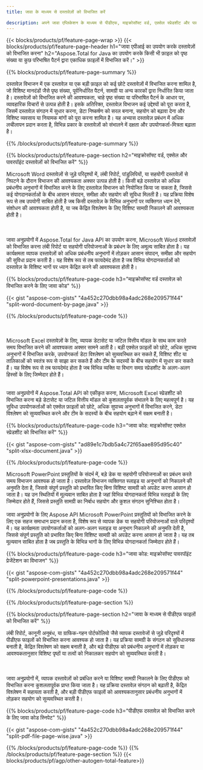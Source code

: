 ```yaml
---
title: जावा के माध्यम से दस्तावेज़ों को विभाजित करें 

description: अपने जावा एप्लिकेशन के माध्यम से पीडीएफ, माइक्रोसॉफ्ट वर्ड, एक्सेल स्प्रेडशीट और पावरपॉइंट प्रस्तुतियों को विभाजित करें। दस्तावेज़ को पृष्ठ संख्या या किसी पूर्वनिर्धारित पैटर्न के आधार पर विभाजित करें।
---
```


{{< blocks/products/pf/feature-page-wrap >}}
{{< blocks/products/pf/feature-page-header h1="जावा एपीआई का उपयोग करके दस्तावेज़ों को विभाजित करना" h2="Aspose.Total for Java का उपयोग करके किसी भी फ़ाइल को पृष्ठ संख्या या कुछ परिभाषित पैटर्न द्वारा एकाधिक फ़ाइलों में विभाजित करें।" >}}

{{% blocks/products/pf/feature-page-summary %}}

दस्तावेज़ विभाजन में एक दस्तावेज़ या एक बड़ी फ़ाइल को कई छोटे दस्तावेज़ों में विभाजित करना शामिल है, जो विशिष्ट मानदंडों जैसे पृष्ठ संख्या, पूर्वनिर्धारित पैटर्न, सामग्री या अन्य कारकों द्वारा निर्धारित किया जाता है। दस्तावेज़ों को विभाजित करने की आवश्यकता, चाहे पृष्ठ संख्या या परिभाषित पैटर्न के आधार पर, व्यावहारिक विचारों से उत्पन्न होती है। इसके अतिरिक्त, दस्तावेज़ विभाजन कई उद्देश्यों को पूरा करता है, जिसमें दस्तावेज़ संगठन में सुधार करना, डेटा निष्कर्षण को सरल बनाना, सहयोग को बढ़ावा देना और विशिष्ट व्यवसाय या नियामक मांगों को पूरा करना शामिल है। यह अभ्यास दस्तावेज़ प्रबंधन में अधिक लचीलापन प्रदान करता है, विभिन्न प्रकार के दस्तावेज़ों को संभालने में दक्षता और उपयोगकर्ता-मित्रता बढ़ाता है।

{{% /blocks/products/pf/feature-page-summary  %}}

{{% blocks/products/pf/feature-page-section  h2="माइक्रोसॉफ्ट वर्ड, एक्सेल और पावरपॉइंट दस्तावेज़ों को विभाजित करें" %}}

Microsoft Word दस्तावेज़ों से जुड़े परिदृश्यों में, लंबी रिपोर्ट, पांडुलिपियों, या सहयोगी दस्तावेज़ों से निपटने के दौरान विभाजन की आवश्यकता अक्सर उत्पन्न होती है। किसी बड़े दस्तावेज़ को अधिक प्रबंधनीय अनुभागों में विभाजित करने के लिए दस्तावेज़ विभाजन को नियोजित किया जा सकता है, जिससे कई योगदानकर्ताओं के बीच आसान संपादन, समीक्षा और सहयोग की सुविधा मिलती है। यह प्रक्रिया विशेष रूप से तब उपयोगी साबित होती है जब किसी दस्तावेज़ के विभिन्न अनुभागों पर व्यक्तिगत ध्यान देने, संशोधन की आवश्यकता होती है, या जब केंद्रित विश्लेषण के लिए विशिष्ट सामग्री निकालने की आवश्यकता होती है। 

<br /><br />
जावा अनुप्रयोगों में Aspose.Total for Java API का उपयोग करना, Microsoft Word दस्तावेज़ों को विभाजित करना लंबी रिपोर्ट या सहयोगी परियोजनाओं के प्रबंधन के लिए अमूल्य साबित होता है। यह कार्यक्षमता व्यापक दस्तावेज़ों को अधिक प्रबंधनीय अनुभागों में तोड़कर आसान संपादन, समीक्षा और सहयोग की सुविधा प्रदान करती है। यह विशेष रूप से तब फायदेमंद होता है जब विभिन्न योगदानकर्ताओं को दस्तावेज़ के विशिष्ट भागों पर ध्यान केंद्रित करने की आवश्यकता होती है।


{{% blocks/products/pf/feature-page-code h3="माइक्रोसॉफ्ट वर्ड दस्तावेज़ को विभाजित करने के लिए जावा कोड" %}}

{{< gist "aspose-com-gists" "4a452c270dbb98a4adc268e209571f44" "split-word-document-by-page.java" >}}

{{% /blocks/products/pf/feature-page-code  %}}

<br /><br />
Microsoft Excel दस्तावेज़ों के लिए, व्यापक डेटासेट या जटिल वित्तीय मॉडल के साथ काम करते समय विभाजित करने की आवश्यकता अक्सर सामने आती है। बड़ी एक्सेल फ़ाइलों को छोटे, अधिक सुपाच्य अनुभागों में विभाजित करके, उपयोगकर्ता डेटा विश्लेषण को सुव्यवस्थित कर सकते हैं, विशिष्ट शीट या तालिकाओं को स्वतंत्र रूप से साझा कर सकते हैं और टीम के सदस्यों के बीच सहयोग में सुधार कर सकते हैं। यह विशेष रूप से तब फायदेमंद होता है जब विभिन्न व्यक्ति या विभाग समग्र स्प्रेडशीट के अलग-अलग हिस्सों के लिए जिम्मेदार होते हैं।
<br /><br />

जावा अनुप्रयोगों में Aspose.Total API को एकीकृत करना, Microsoft Excel स्प्रेडशीट को विभाजित करना बड़े डेटासेट या जटिल वित्तीय मॉडल को कुशलतापूर्वक संभालने के लिए महत्वपूर्ण है। यह सुविधा उपयोगकर्ताओं को एक्सेल फ़ाइलों को छोटे, अधिक सुपाच्य अनुभागों में विभाजित करने, डेटा विश्लेषण को सुव्यवस्थित करने और टीम के सदस्यों के बीच सहयोग बढ़ाने में सक्षम बनाती है।

{{% blocks/products/pf/feature-page-code h3="जावा कोड: माइक्रोसॉफ्ट एक्सेल स्प्रेडशीट को विभाजित करें" %}}

{{< gist "aspose-com-gists" "ad89e1c7bdb5a4c72f65aae895d95c40" "split-xlsx-document.java" >}}

{{% /blocks/products/pf/feature-page-code  %}}

Microsoft PowerPoint प्रस्तुतियों के संदर्भ में, बड़े डेक या सहयोगी परियोजनाओं का प्रबंधन करते समय विभाजन आवश्यक हो जाता है। दस्तावेज़ विभाजन व्यक्तिगत स्लाइड या अनुभागों को निकालने की अनुमति देता है, जिससे संपूर्ण प्रस्तुति को प्रभावित किए बिना विशिष्ट सामग्री को अपडेट करना आसान हो जाता है। यह उन स्थितियों में मूल्यवान साबित होता है जहां विभिन्न योगदानकर्ता विभिन्न स्लाइडों के लिए जिम्मेदार होते हैं, जिससे प्रस्तुति सामग्री का निर्बाध सहयोग और कुशल संगठन सुनिश्चित होता है। <br /><br />
जावा अनुप्रयोगों के लिए Aspose API Microsoft PowerPoint प्रस्तुतियों को विभाजित करने के लिए एक सहज समाधान प्रदान करता है, विशेष रूप से व्यापक डेक या सहयोगी परियोजनाओं वाले परिदृश्यों में। यह कार्यक्षमता उपयोगकर्ताओं को अलग-अलग स्लाइड या अनुभाग निकालने की अनुमति देती है, जिससे संपूर्ण प्रस्तुति को प्रभावित किए बिना विशिष्ट सामग्री को अपडेट करना आसान हो जाता है। यह तब मूल्यवान साबित होता है जब प्रस्तुति के विभिन्न भागों के लिए विभिन्न योगदानकर्ता जिम्मेदार होते हैं।

{{% blocks/products/pf/feature-page-code h3="जावा कोड: माइक्रोसॉफ्ट पावरपॉइंट प्रेजेंटेशन का विभाजन" %}}

{{< gist "aspose-com-gists" "4a452c270dbb98a4adc268e209571f44" "split-powerpoint-presentations.java" >}}

{{% /blocks/products/pf/feature-page-code  %}}

{{% /blocks/products/pf/feature-page-section %}}

{{% blocks/products/pf/feature-page-section  h2="जावा के माध्यम से पीडीएफ फाइलों को विभाजित करें" %}}

लंबी रिपोर्ट, कानूनी अनुबंध, या ग्राफिक-गहन पोर्टफोलियो जैसे व्यापक दस्तावेजों से जुड़े परिदृश्यों में पीडीएफ फाइलों को विभाजित करना आवश्यक हो जाता है। यह प्रक्रिया सामग्री के संगठन को सुविधाजनक बनाती है, केंद्रित विश्लेषण को सक्षम बनाती है, और बड़े पीडीएफ को प्रबंधनीय अनुभागों में तोड़कर या आवश्यकतानुसार विशिष्ट पृष्ठों या तत्वों को निकालकर सहयोग को सुव्यवस्थित करती है।

<br /><br />
जावा अनुप्रयोगों में, व्यापक दस्तावेज़ों को प्रबंधित करने या विशिष्ट सामग्री निकालने के लिए पीडीएफ को विभाजित करना कुशलतापूर्वक प्राप्त किया जाता है। यह प्रक्रिया दस्तावेज़ संगठन को बढ़ाती है, केंद्रित विश्लेषण में सहायता करती है, और बड़ी पीडीएफ फाइलों को आवश्यकतानुसार प्रबंधनीय अनुभागों में तोड़कर सहयोग को सुव्यवस्थित करती है।

{{% blocks/products/pf/feature-page-code h3="पीडीएफ दस्तावेज़ को विभाजित करने के लिए जावा कोड स्निपेट" %}}

{{< gist "aspose-com-gists" "4a452c270dbb98a4adc268e209571f44" "split-pdf-file-page-wise.java" >}}

{{% /blocks/products/pf/feature-page-code  %}}
{{% /blocks/products/pf/feature-page-section %}}
{{< blocks/products/pf/agp/other-autogen-total-feature>}}